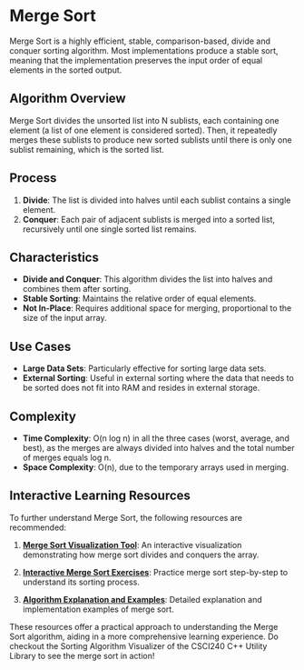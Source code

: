 # Merge Sort

Merge Sort is a highly efficient, stable, comparison-based, divide and conquer sorting algorithm. Most implementations produce a stable sort, meaning that the implementation preserves the input order of equal elements in the sorted output.

## Algorithm Overview

Merge Sort divides the unsorted list into N sublists, each containing one element (a list of one element is considered sorted). Then, it repeatedly merges these sublists to produce new sorted sublists until there is only one sublist remaining, which is the sorted list.

## Process

1. **Divide**: The list is divided into halves until each sublist contains a single element.
2. **Conquer**: Each pair of adjacent sublists is merged into a sorted list, recursively until one single sorted list remains.

## Characteristics

- **Divide and Conquer**: This algorithm divides the list into halves and combines them after sorting.
- **Stable Sorting**: Maintains the relative order of equal elements.
- **Not In-Place**: Requires additional space for merging, proportional to the size of the input array.

## Use Cases

- **Large Data Sets**: Particularly effective for sorting large data sets.
- **External Sorting**: Useful in external sorting where the data that needs to be sorted does not fit into RAM and resides in external storage.

## Complexity

- **Time Complexity**: O(n log n) in all the three cases (worst, average, and best), as the merges are always divided into halves and the total number of merges equals log n.
- **Space Complexity**: O(n), due to the temporary arrays used in merging.

## Interactive Learning Resources

To further understand Merge Sort, the following resources are recommended:

1. [**Merge Sort Visualization Tool**](https://visualgo.net/en/sorting): An interactive visualization demonstrating how merge sort divides and conquers the array.

2. [**Interactive Merge Sort Exercises**](https://www.cs.usfca.edu/~galles/visualization/ComparisonSort.html): Practice merge sort step-by-step to understand its sorting process.

3. [**Algorithm Explanation and Examples**](https://www.tutorialspoint.com/data_structures_algorithms/merge_sort_algorithm.htm): Detailed explanation and implementation examples of merge sort.

These resources offer a practical approach to understanding the Merge Sort algorithm, aiding in a more comprehensive learning experience. Do checkout the Sorting Algorithm Visualizer of the CSCI240 C++ Utility Library to see the merge sort in action!

 

